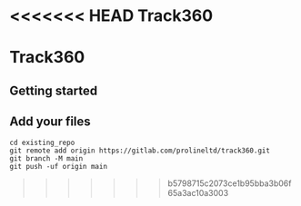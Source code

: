 <<<<<<< HEAD
Track360
=======
# Track360



## Getting started

## Add your files


```
cd existing_repo
git remote add origin https://gitlab.com/prolineltd/track360.git
git branch -M main
git push -uf origin main
```
>>>>>>> b5798715c2073ce1b95bba3b06f65a3ac10a3003
